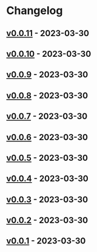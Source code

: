 # Changelog

## [v0.0.11](https://github.com/orangekame3/darkmode/compare/v0.0.10...v0.0.11) - 2023-03-30

## [v0.0.10](https://github.com/orangekame3/darkmode/compare/v0.0.9...v0.0.10) - 2023-03-30

## [v0.0.9](https://github.com/orangekame3/darkmode/compare/v0.0.8...v0.0.9) - 2023-03-30

## [v0.0.8](https://github.com/orangekame3/darkmode/compare/v0.0.7...v0.0.8) - 2023-03-30

## [v0.0.7](https://github.com/orangekame3/darkmode/compare/v0.0.6...v0.0.7) - 2023-03-30

## [v0.0.6](https://github.com/orangekame3/darkmode/compare/v0.0.5...v0.0.6) - 2023-03-30

## [v0.0.5](https://github.com/orangekame3/darkmode/compare/v0.0.4...v0.0.5) - 2023-03-30

## [v0.0.4](https://github.com/orangekame3/darkmode/compare/v0.0.3...v0.0.4) - 2023-03-30

## [v0.0.3](https://github.com/orangekame3/darkmode/compare/v0.0.2...v0.0.3) - 2023-03-30

## [v0.0.2](https://github.com/orangekame3/darkmode/compare/v0.0.1...v0.0.2) - 2023-03-30

## [v0.0.1](https://github.com/orangekame3/darkmode/commits/v0.0.1) - 2023-03-30
